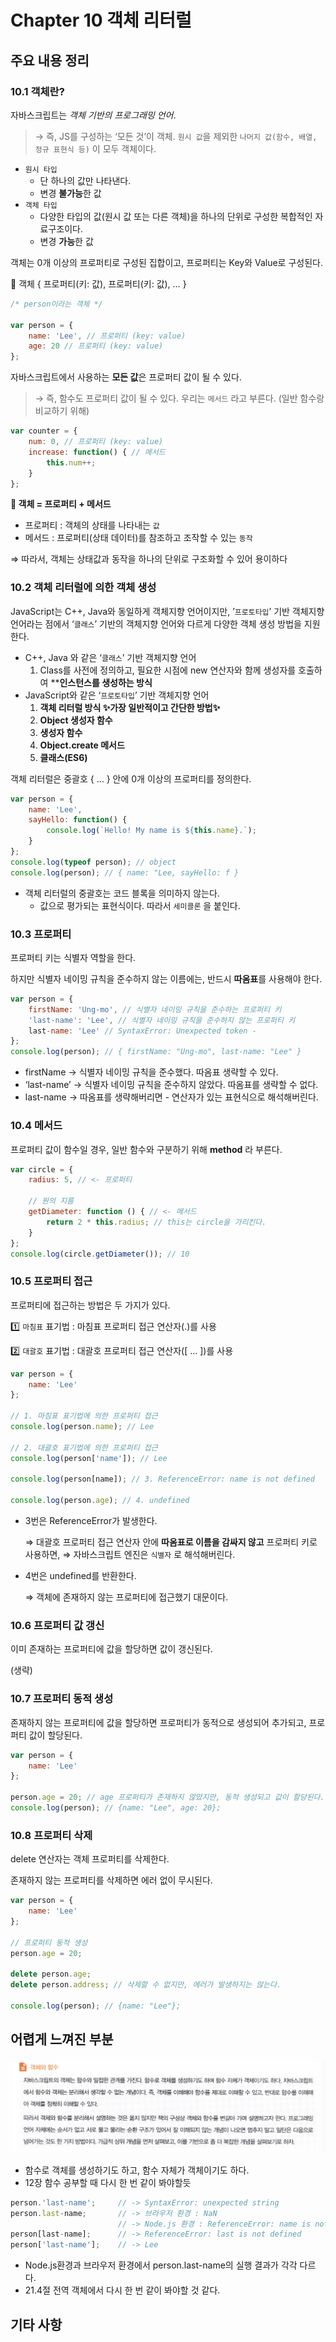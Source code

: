 # Chapter 10 객체 리터럴

## 주요 내용 정리

### 10.1 객체란?

자바스크립트는 *객체 기반의 프로그래밍 언어*.

> → 즉, JS를 구성하는 ‘모든 것’이 객체.
`원시 값`을 제외한 `나머지 값(함수, 배열, 정규 표현식 등)` 이 모두 객체이다.
> 
- `원시 타입`
    - 단 하나의 값만 나타낸다.
    - 변경 **불가능**한 값
- `객체 타입`
    - 다양한 타입의 값(원시 값 또는 다른 객체)을 하나의 단위로 구성한 복합적인 자료구조이다.
    - 변경 **가능**한 값

객체는 0개 이상의 프로퍼티로 구성된 집합이고, 프로퍼티는 Key와 Value로 구성된다.

🔎 객체 { 프로퍼티(키: 값), 프로퍼티(키: 값), … } 

```jsx
/* person이라는 객체 */

var person = {
	name: 'Lee', // 프로퍼티 (key: value)
	age: 20 // 프로퍼티 (key: value)
};
```

자바스크립트에서 사용하는 **모든 값**은 프로퍼티 값이 될 수 있다.

> → 즉, 함수도 프로퍼티 값이 될 수 있다.
우리는 `메서드` 라고 부른다. (일반 함수랑 비교하기 위해)
> 

```jsx
var counter = {
	num: 0, // 프로퍼티 (key: value)
	increase: function() { // 메서드
		this.num++;
	}
};
```

**📍 객체 = 프로퍼티 + 메서드**

- 프로퍼티 : 객체의 상태를 나타내는 `값`
- 메서드 : 프로퍼티(상태 데이터)를 참조하고 조작할 수 있는 `동작`

⇒ 따라서, 객체는 상태값과 동작을 하나의 단위로 구조화할 수 있어 용이하다 

### 10.2 객체 리터럴에 의한 객체 생성

JavaScript는 C++, Java와 동일하게 객체지향 언어이지만,
’`프로토타입`’ 기반 객체지향 언어라는 점에서 ‘`클래스`’ 기반의 객체지향 언어와 다르게
다양한 객체 생성 방법을 지원한다.

- C++, Java 와 같은 ‘`클래스`’ 기반 객체지향 언어
    1. Class를 사전에 정의하고, 필요한 시점에 new 연산자와 함께 생성자를 호출하여 ****인스턴스를 생성하는 방식**
- JavaScript와 같은 ‘`프로토타입`’ 기반 객체지향 언어
    1. **객체 리터럴 방식 ✨**가장 일반적이고 간단한 방법**✨**
    2. **Object 생성자 함수**
    3. **생성자 함수**
    4. **Object.create 메서드**
    5. **클래스(ES6)**

객체 리터럴은 중괄호 { … } 안에 0개 이상의 프로퍼티를 정의한다.

```jsx
var person = {
	name: 'Lee',
	sayHello: function() {
		console.log(`Hello! My name is ${this.name}.`);
	}
};
console.log(typeof person); // object
console.log(person); // { name: "Lee, sayHello: f }
```

- 객체 리터럴의 중괄호는 코드 블록을 의미하지 않는다.
    - 값으로 평가되는 표현식이다. 따라서 `세미콜론` 을 붙인다.

### 10.3 프로퍼티

프로퍼티 키는 식별자 역할을 한다.

하지만 식별자 네이밍 규칙을 준수하지 않는 이름에는, 반드시 **따옴표**를 사용해야 한다.

```jsx
var person = {
	firstName: 'Ung-mo', // 식별자 네이밍 규칙을 준수하는 프로퍼티 키
	'last-name': 'Lee', // 식별자 네이밍 규칙을 준수하지 않는 프로퍼티 키
	last-name: 'Lee' // SyntaxError: Unexpected token -
};
console.log(person); // { firstName: "Ung-mo", last-name: "Lee" }
```

- firstName → 식별자 네이밍 규칙을 준수했다. 따옴표 생략할 수 있다.
- ‘last-name’ → 식별자 네이밍 규칙을 준수하지 않았다. 따옴표를 생략할 수 없다.
- last-name → 따옴표를 생략해버리면 - 연산자가 있는 표현식으로 해석해버린다.

### 10.4 메서드

프로퍼티 값이 함수일 경우, 일반 함수와 구분하기 위해 **method** 라 부른다.

```jsx
var circle = {
	radius: 5, // <- 프로퍼티
	
	// 원의 지름
	getDiameter: function () { // <- 메서드
		return 2 * this.radius; // this는 circle을 가리킨다.
	}
};
console.log(circle.getDiameter()); // 10
```

### 10.5 프로퍼티 접근

프로퍼티에 접근하는 방법은 두 가지가 있다.

1️⃣ `마침표` 표기법 : 마침표 프로퍼티 접근 연산자(.)를 사용

2️⃣ `대괄호` 표기법 : 대괄호 프로퍼티 접근 연산자([ … ])를 사용

```jsx
var person = {
	name: 'Lee'
};

// 1. 마침표 표기법에 의한 프로퍼티 접근
console.log(person.name); // Lee

// 2. 대괄호 표기법에 의한 프로퍼티 접근
console.log(person['name']); // Lee

console.log(person[name]); // 3. ReferenceError: name is not defined

console.log(person.age); // 4. undefined
```

- 3번은 ReferenceError가 발생한다.
    
    ⇒ 대괄호 프로퍼티 접근 연산자 안에 **따옴표로 이름을 감싸지 않고** 프로퍼티 키로 사용하면,
    ⇒ 자바스크립트 엔진은 `식별자` 로 해석해버린다.
    
- 4번은 undefined를 반환한다.
    
    ⇒ 객체에 존재하지 않는 프로퍼티에 접근했기 대문이다.
    

### 10.6 프로퍼티 값 갱신

이미 존재하는 프로퍼티에 값을 할당하면 값이 갱신된다.

(생략)

### 10.7 프로퍼티 동적 생성

존재하지 않는 프로퍼티에 값을 할당하면 프로퍼티가 동적으로 생성되어 추가되고, 프로퍼티 값이 할당된다.

```jsx
var person = {
	name: 'Lee'
};

person.age = 20; // age 프로퍼티가 존재하지 않았지만, 동적 생성되고 값이 할당된다.
console.log(person); // {name: "Lee", age: 20};
```

### 10.8 프로퍼티 삭제

delete 연산자는 객체 프로퍼티를 삭제한다.

존재하지 않는 프로퍼티를 삭제하면 에러 없이 무시된다.

```jsx
var person = {
	name: 'Lee'
};

// 프로퍼티 동적 생성
person.age = 20;

delete person.age;
delete person.address; // 삭제할 수 없지만, 에러가 발생하지는 않는다.

console.log(person); // {name: "Lee"};
```

## 어렵게 느껴진 부분

![Untitled](./img10_1.png)

- 함수로 객체를 생성하기도 하고,
함수 자체가 객체이기도 하다.
- 12장 함수 공부할 때 다시 한 번 같이 봐야할듯

```jsx
person.'last-name';		// -> SyntaxError: unexpected string
person.last-name;		// -> 브라우저 환경 : NaN
						// -> Node.js 환경 : ReferenceError: name is not defined
person[last-name];		// -> ReferenceError: last is not defined
person['last-name'];	// -> Lee
```

- Node.js환경과 브라우저 환경에서 person.last-name의 실행 결과가 각각 다르다.
- 21.4절 전역 객체에서 다시 한 번 같이 봐야할 것 같다.

## 기타 사항